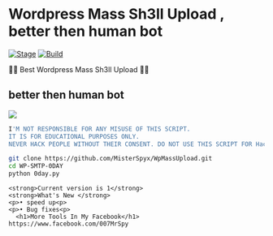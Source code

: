 <h1>Wordpress Mass Sh3ll Upload , better then human bot </h1>
<p><a href="https://github.com/MisterSpyx/WpMassUpload/"></a>
<a href="https://github.com/MisterSpyx/WpMassUpload/r"><img src="https://img.shields.io/badge/Release-Stable-orange.svg" alt="Stage" data-canonical-src="https://img.shields.io/badge/Release-Stable-orange.svg" style="max-width:100%;"></a>
<a href="https://github.com/MisterSpyx/WpMassUpload/"><img src="https://img.shields.io/badge/Supported%20OS-Linux%2FWindows-brightgreengreen.svg" alt="Build" data-canonical-src="https://img.shields.io/badge/Supported%20OS-Linux%2FWindows-brightgreengreen.svg" style="max-width:100%;"></a></p>
<p> 🐱‍💻 Best Wordpress Mass Sh3ll Upload 🐱‍💻  </p>

<h2>better then human bot</h2>

<img src="https://i.ibb.co/Nj4Hr4v/1.png" data-canonical-src="https://i.ibb.co/Nj4Hr4v/1.png" style="max-width:100%;">

```bash
I'M NOT RESPONSIBLE FOR ANY MISUSE OF THIS SCRIPT. 
IT IS FOR EDUCATIONAL PURPOSES ONLY.
NEVER HACK PEOPLE WITHOUT THEIR CONSENT. DO NOT USE THIS SCRIPT FOR Hacking
```


```bash
git clone https://github.com/MisterSpyx/WpMassUpload.git
cd WP-SMTP-0DAY
python 0day.py
```


```
<strong>Current version is 1</strong>
<strong>What's New </strong>
<p>• speed up<p>
<p>• Bug fixes<p>
  <h1>More Tools In My Facebook</h1>
https://www.facebook.com/007MrSpy
